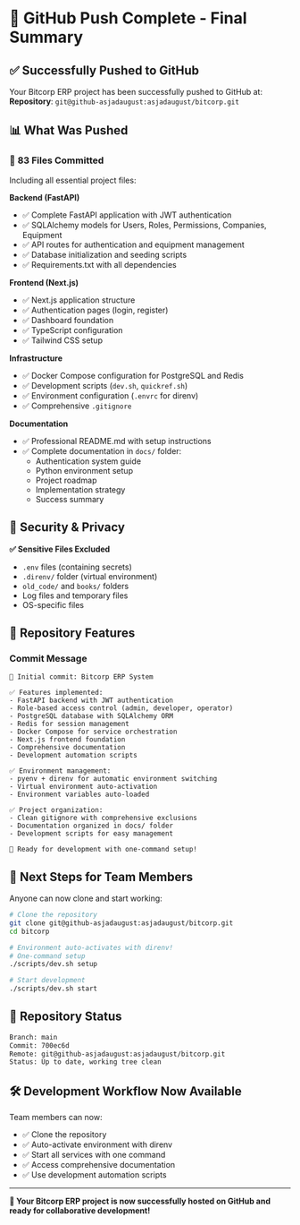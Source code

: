 # 🎉 GitHub Push Complete - Final Summary

## ✅ Successfully Pushed to GitHub

Your Bitcorp ERP project has been successfully pushed to GitHub at:
**Repository**: `git@github-asjadaugust:asjadaugust/bitcorp.git`

## 📊 What Was Pushed

### 🔢 **83 Files Committed**
Including all essential project files:

**Backend (FastAPI)**
- ✅ Complete FastAPI application with JWT authentication
- ✅ SQLAlchemy models for Users, Roles, Permissions, Companies, Equipment
- ✅ API routes for authentication and equipment management
- ✅ Database initialization and seeding scripts
- ✅ Requirements.txt with all dependencies

**Frontend (Next.js)**
- ✅ Next.js application structure
- ✅ Authentication pages (login, register)
- ✅ Dashboard foundation
- ✅ TypeScript configuration
- ✅ Tailwind CSS setup

**Infrastructure**
- ✅ Docker Compose configuration for PostgreSQL and Redis
- ✅ Development scripts (`dev.sh`, `quickref.sh`)
- ✅ Environment configuration (`.envrc` for direnv)
- ✅ Comprehensive `.gitignore`

**Documentation**
- ✅ Professional README.md with setup instructions
- ✅ Complete documentation in `docs/` folder:
  - Authentication system guide
  - Python environment setup
  - Project roadmap
  - Implementation strategy
  - Success summary

## 🔐 Security & Privacy

**✅ Sensitive Files Excluded**
- `.env` files (containing secrets)
- `.direnv/` folder (virtual environment)
- `old_code/` and `books/` folders
- Log files and temporary files
- OS-specific files

## 🚀 Repository Features

### **Commit Message**
```
🎉 Initial commit: Bitcorp ERP System

✅ Features implemented:
- FastAPI backend with JWT authentication
- Role-based access control (admin, developer, operator)
- PostgreSQL database with SQLAlchemy ORM
- Redis for session management
- Docker Compose for service orchestration
- Next.js frontend foundation
- Comprehensive documentation
- Development automation scripts

✅ Environment management:
- pyenv + direnv for automatic environment switching
- Virtual environment auto-activation
- Environment variables auto-loaded

✅ Project organization:
- Clean gitignore with comprehensive exclusions
- Documentation organized in docs/ folder
- Development scripts for easy management

🚀 Ready for development with one-command setup!
```

## 🎯 Next Steps for Team Members

Anyone can now clone and start working:

```bash
# Clone the repository
git clone git@github-asjadaugust:asjadaugust/bitcorp.git
cd bitcorp

# Environment auto-activates with direnv!
# One-command setup
./scripts/dev.sh setup

# Start development
./scripts/dev.sh start
```

## 🔄 Repository Status

```bash
Branch: main
Commit: 700ec6d
Remote: git@github-asjadaugust:asjadaugust/bitcorp.git
Status: Up to date, working tree clean
```

## 🛠️ Development Workflow Now Available

Team members can now:
- ✅ Clone the repository
- ✅ Auto-activate environment with direnv
- ✅ Start all services with one command
- ✅ Access comprehensive documentation
- ✅ Use development automation scripts

---

**🎉 Your Bitcorp ERP project is now successfully hosted on GitHub and ready for collaborative development!**
